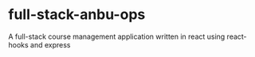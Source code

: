 # full-stack-anbu-ops
A full-stack course management application written in react using react-hooks and express

